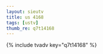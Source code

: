 ```yaml
--- 
layout: sieutv
title: us 4168
tags: [ustv]
thumb_re: q7t14168
---
```

{% include tvadv key="q7t14168" %} 
